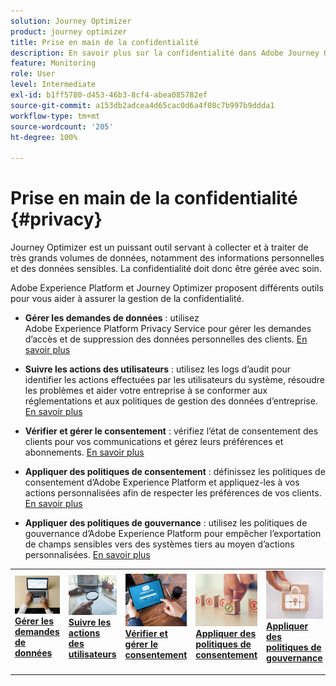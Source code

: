 ```yaml
---
solution: Journey Optimizer
product: journey optimizer
title: Prise en main de la confidentialité
description: En savoir plus sur la confidentialité dans Adobe Journey Optimizer et Adobe Experience Platform.
feature: Monitoring
role: User
level: Intermediate
exl-id: b1ff5780-d453-46b3-8cf4-abea085782ef
source-git-commit: a153db2adcea4d65cac0d6a4f08c7b997b9ddda1
workflow-type: tm+mt
source-wordcount: '205'
ht-degree: 100%

---
```


# Prise en main de la confidentialité {#privacy}

Journey Optimizer est un puissant outil servant à collecter et à traiter de très grands volumes de données, notamment des informations personnelles et des données sensibles. La confidentialité doit donc être gérée avec soin.

Adobe Experience Platform et Journey Optimizer proposent différents outils pour vous aider à assurer la gestion de la confidentialité.

* **Gérer les demandes de données** : utilisez Adobe Experience Platform Privacy Service pour gérer les demandes d’accès et de suppression des données personnelles des clients. [En savoir plus](requests.md)

* **Suivre les actions des utilisateurs** : utilisez les logs d’audit pour identifier les actions effectuées par les utilisateurs du système, résoudre les problèmes et aider votre entreprise à se conformer aux réglementations et aux politiques de gestion des données d’entreprise. [En savoir plus](audit-logs.md)

* **Vérifier et gérer le consentement** : vérifiez l’état de consentement des clients pour vos communications et gérez leurs préférences et abonnements. [En savoir plus](opt-out.md)

* **Appliquer des politiques de consentement** : définissez les politiques de consentement d’Adobe Experience Platform et appliquez-les à vos actions personnalisées afin de respecter les préférences de vos clients. [En savoir plus](../action/consent.md)

* **Appliquer des politiques de gouvernance** : utilisez les politiques de gouvernance d’Adobe Experience Platform pour empêcher l’exportation de champs sensibles vers des systèmes tiers au moyen d’actions personnalisées. [En savoir plus](../action/action-privacy.md)

<table style="table-layout:fixed"><tr style="border: 0;">
<td>
<a href="requests.md">
<img alt="Prospect" src="../assets/do-not-localize/privacy-request.jpeg">
</a>
<div><a href="requests.md"><strong>Gérer les demandes de données</strong>
</div>
<p>
</td>
<td>
<a href="audit-logs.md">
<img alt="Peu fréquent" src="../assets/do-not-localize/privacy-audit.jpeg">
</a>
<div>
<a href="audit-logs.md"><strong>Suivre les actions des utilisateurs</strong></a>
</div>
<p></td>
<td>
<a href="opt-out.md">
<img alt="Validation" src="../assets/do-not-localize/privacy-track-consent.jpeg">
</a>
<div>
<a href="opt-out.md"><strong>Vérifier et gérer le consentement</strong></a>
</div>
<p>
</td>
<td>
<a href="../action/consent.md">
<img alt="Validation" src="../assets/do-not-localize/privacy-consent-policies.jpeg">
</a>
<div>
<a href="../action/consent.md"><strong>Appliquer des politiques de consentement</strong></a>
</div>
<p>
</td>
<td>
<a href="../action/action-privacy.md">
<img alt="Validation" src="../assets/do-not-localize/privacy-governance.jpeg">
</a>
<div>
<a href="../action/action-privacy.md"><strong>Appliquer des politiques de gouvernance</strong></a>
</div>
<p>
</td>
</tr></table>
